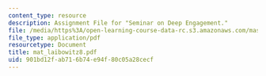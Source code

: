 ```yaml
---
content_type: resource
description: Assignment File for "Seminar on Deep Engagement."
file: /media/https%3A/open-learning-course-data-rc.s3.amazonaws.com/mas-961-seminar-on-deep-engagement-fall-2004/901bd12fab716b74e94f80c05a28cecf_mat_laibowitz8.pdf
file_type: application/pdf
resourcetype: Document
title: mat_laibowitz8.pdf
uid: 901bd12f-ab71-6b74-e94f-80c05a28cecf
---
```


